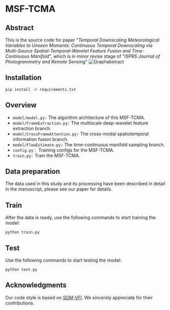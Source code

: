 # MSF-TCMA

## Abstract

This is the source code for paper "_Temporal Downscaling Meteorological Variables to Unseen Moments: Continuous Temporal Downscaling via Multi-Source Spatial-Temporal-Wavelet Feature Fusion and Time-Continuous Manifold_", which is in minor revise stage of "_ISPRS Journal of Photogrammetry and Remote Sensing_"
![Graphabstract](data/graphabstract.jpg)


## Installation

```
pip install -r requirements.txt
```

## Overview

- `model/model.py:` The algorithm architecture of this MSF-TCMA.
- `model/FrameExtraction.py:` The multiscale deep-wavelet feature extraction branch.
- `model/CrossFrameAttention.py:` The cross-modal spatiotemporal information fusion branch.
- `model/FlowEstimate.py:` The time-continuous manifold sampling branch.
- `config.py：`  Training configs for the MSF-TCMA.
- `train.py:` Train the MSF-TCMA.

## Data preparation

The data used in this study and its processing have been described in detail in the manuscript, please see our paper for details.

## Train

After the data is ready, use the following commands to start training the model:
```
python train.py
```

## Test
Use the following commands to start testing the model:
```
python test.py
```

## Acknowledgments

Our code style is based on [SGM-VFI]([https://github.com/chengtan9907/OpenSTL](https://github.com/MCG-NJU/SGM-VFI)). We sincerely appreciate for their contributions.

